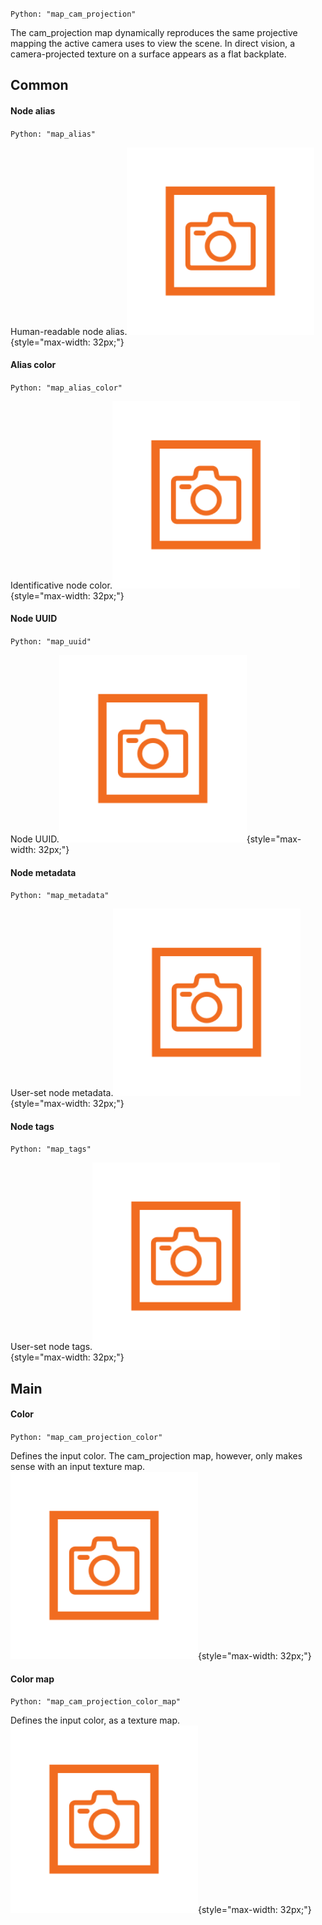 `Python: "map_cam_projection"`

The cam_projection map dynamically reproduces the same projective mapping the active camera uses to view the scene. In direct vision, a camera-projected texture on a surface appears as a flat backplate.
## Common

#### Node alias
`Python: "map_alias"`

Human-readable node alias.![Icon](map_cam_projection_swatch.png "Icon"){style="max-width: 32px;"}


#### Alias color
`Python: "map_alias_color"`

Identificative node color.![Icon](map_cam_projection_swatch.png "Icon"){style="max-width: 32px;"}


#### Node UUID
`Python: "map_uuid"`

Node UUID.![Icon](map_cam_projection_swatch.png "Icon"){style="max-width: 32px;"}


#### Node metadata
`Python: "map_metadata"`

User-set node metadata.![Icon](map_cam_projection_swatch.png "Icon"){style="max-width: 32px;"}


#### Node tags
`Python: "map_tags"`

User-set node tags.![Icon](map_cam_projection_swatch.png "Icon"){style="max-width: 32px;"}


## Main

#### Color
`Python: "map_cam_projection_color"`

Defines the input color. The cam_projection map, however, only makes sense with an input texture map.![Icon](map_cam_projection_swatch.png "Icon"){style="max-width: 32px;"}


#### Color map
`Python: "map_cam_projection_color_map"`

Defines the input color, as a texture map.![Icon](map_cam_projection_swatch.png "Icon"){style="max-width: 32px;"}


